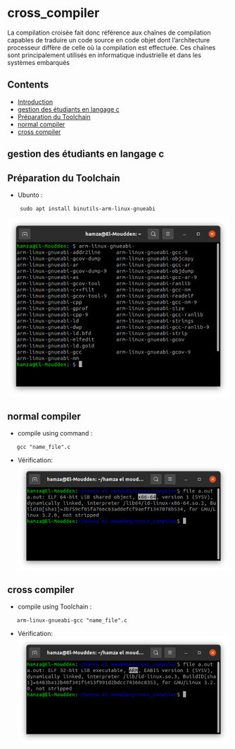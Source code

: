# cross_compiler
La compilation croisée fait donc référence aux chaînes de compilation
capables de traduire un code source en code objet dont l’architecture
processeur diffère de celle où la compilation est effectuée. Ces chaînes sont
principalement utilisés en informatique industrielle et dans les systèmes
embarqués

## Contents
+ [Introduction](#cross_compiler)
+ [gestion des étudiants en langage c](#gestion-des-étudiants-en-langage-c)
+ [Préparation du Toolchain](#Préparation-du-Toolchain)
+ [normal compiler](#normal-compiler)
+ [cross compiler](#cross-compiler)

## gestion des étudiants en langage c
## Préparation du Toolchain
   - Ubunto :
   >
        
        sudo apt install binutils-arm-linux-gnueabi
        
   <a href="https://github.com/hamzaelmoudden/cross_compiler/blob/main/Assets/tool.png" target="_blank"><img src="Assets/tool.png" alt="Browser Stack" ></a>     
  

## normal compiler
   - compile using command :
   >
       gcc "name_file".c
       
  - Vérification:
   <a href="https://github.com/hamzaelmoudden/cross_compiler/blob/main/Assets/normal.png" target="_blank"><img src="Assets/normal.png" alt="Browser Stack" ></a>  
## cross compiler
   - compile using Toolchain :
   >
       arm-linux-gnueabi-gcc "name_file".c

  - Vérification:
   <a href="https://github.com/hamzaelmoudden/cross_compiler/blob/main/Assets/cross.png" target="_blank"><img src="Assets/cross.png" alt="Browser Stack" ></a>  
